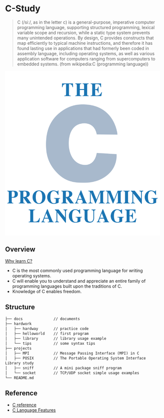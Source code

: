 # C-Study
> C (/siː/, as in the letter c) is a general-purpose, imperative computer programming language, supporting structured programming, lexical variable scope and recursion, while a static type system prevents many unintended operations. By design, C provides constructs that map efficiently to typical machine instructions, and therefore it has found lasting use in applications that had formerly been coded in assembly language, including operating systems, as well as various application software for computers ranging from supercomputers to embedded systems. (from wikipedia:C (programming language))

![C_(programming_language)](./docs/The_C_Programming_Language_logo.svg.png)


## Overview

[Why learn C?](https://en.wikibooks.org/wiki/C_Programming/Why_learn_C%3F)
+ C is the most commonly used programming language for writing operating systems. 
+ C will enable you to understand and appreciate an entire family of programming languages built upon the traditions of C. 
+ Knowledge of C enables freedom.

## Structure
```
├── docs              // documents
├── hardwork
│   ├── hardway       // practice code
│   ├── helloworld    // first program
│   ├── library       // library usage example
│   └── tips          // some syntax tips
├── projects
│   ├── MPI           // Message Passing Interface (MPI) in C
│   ├── POSIX         // The Portable Operating System Interface Library study
│   ├── sniff         // A mini package sniff program
│   └── socket        // TCP/UDP socket simple usage examples
└── README.md
```

## Reference

+ [C reference](http://en.cppreference.com/w/c)
+ [C Language Features](http://www.c4learn.com/c-programming/c-features/)
